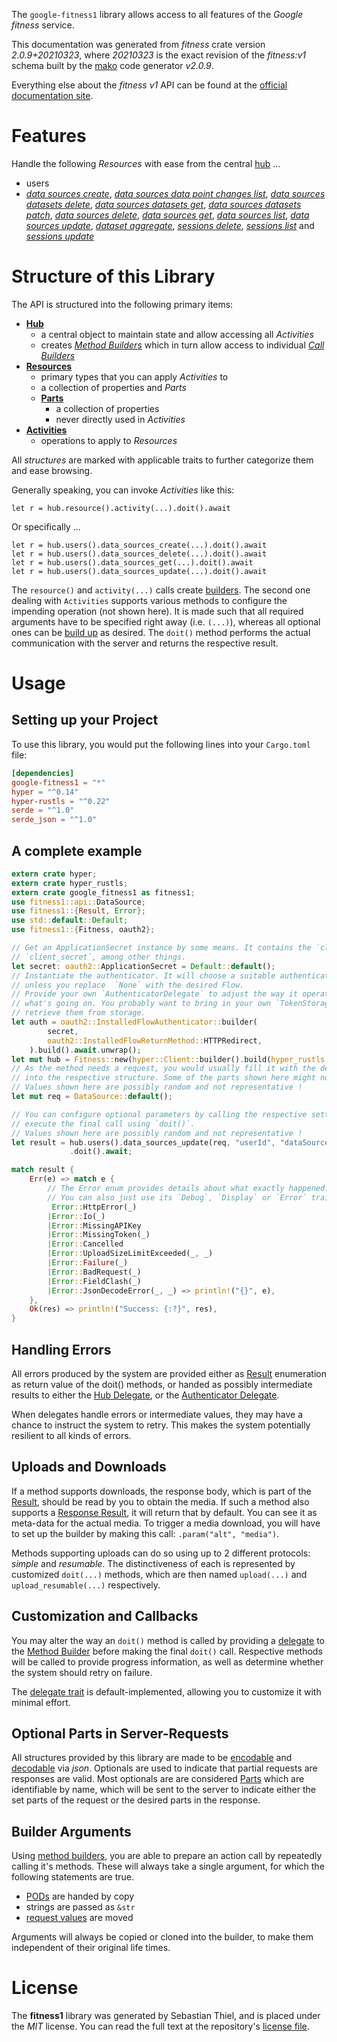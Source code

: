 <!---
DO NOT EDIT !
This file was generated automatically from 'src/mako/api/README.md.mako'
DO NOT EDIT !
-->
The `google-fitness1` library allows access to all features of the *Google fitness* service.

This documentation was generated from *fitness* crate version *2.0.9+20210323*, where *20210323* is the exact revision of the *fitness:v1* schema built by the [mako](http://www.makotemplates.org/) code generator *v2.0.9*.

Everything else about the *fitness* *v1* API can be found at the
[official documentation site](https://developers.google.com/fit/rest/v1/get-started).
# Features

Handle the following *Resources* with ease from the central [hub](https://docs.rs/google-fitness1/2.0.9+20210323/google_fitness1/Fitness) ... 

* users
 * [*data sources create*](https://docs.rs/google-fitness1/2.0.9+20210323/google_fitness1/api::UserDataSourceCreateCall), [*data sources data point changes list*](https://docs.rs/google-fitness1/2.0.9+20210323/google_fitness1/api::UserDataSourceDataPointChangeListCall), [*data sources datasets delete*](https://docs.rs/google-fitness1/2.0.9+20210323/google_fitness1/api::UserDataSourceDatasetDeleteCall), [*data sources datasets get*](https://docs.rs/google-fitness1/2.0.9+20210323/google_fitness1/api::UserDataSourceDatasetGetCall), [*data sources datasets patch*](https://docs.rs/google-fitness1/2.0.9+20210323/google_fitness1/api::UserDataSourceDatasetPatchCall), [*data sources delete*](https://docs.rs/google-fitness1/2.0.9+20210323/google_fitness1/api::UserDataSourceDeleteCall), [*data sources get*](https://docs.rs/google-fitness1/2.0.9+20210323/google_fitness1/api::UserDataSourceGetCall), [*data sources list*](https://docs.rs/google-fitness1/2.0.9+20210323/google_fitness1/api::UserDataSourceListCall), [*data sources update*](https://docs.rs/google-fitness1/2.0.9+20210323/google_fitness1/api::UserDataSourceUpdateCall), [*dataset aggregate*](https://docs.rs/google-fitness1/2.0.9+20210323/google_fitness1/api::UserDatasetAggregateCall), [*sessions delete*](https://docs.rs/google-fitness1/2.0.9+20210323/google_fitness1/api::UserSessionDeleteCall), [*sessions list*](https://docs.rs/google-fitness1/2.0.9+20210323/google_fitness1/api::UserSessionListCall) and [*sessions update*](https://docs.rs/google-fitness1/2.0.9+20210323/google_fitness1/api::UserSessionUpdateCall)




# Structure of this Library

The API is structured into the following primary items:

* **[Hub](https://docs.rs/google-fitness1/2.0.9+20210323/google_fitness1/Fitness)**
    * a central object to maintain state and allow accessing all *Activities*
    * creates [*Method Builders*](https://docs.rs/google-fitness1/2.0.9+20210323/google_fitness1/client::MethodsBuilder) which in turn
      allow access to individual [*Call Builders*](https://docs.rs/google-fitness1/2.0.9+20210323/google_fitness1/client::CallBuilder)
* **[Resources](https://docs.rs/google-fitness1/2.0.9+20210323/google_fitness1/client::Resource)**
    * primary types that you can apply *Activities* to
    * a collection of properties and *Parts*
    * **[Parts](https://docs.rs/google-fitness1/2.0.9+20210323/google_fitness1/client::Part)**
        * a collection of properties
        * never directly used in *Activities*
* **[Activities](https://docs.rs/google-fitness1/2.0.9+20210323/google_fitness1/client::CallBuilder)**
    * operations to apply to *Resources*

All *structures* are marked with applicable traits to further categorize them and ease browsing.

Generally speaking, you can invoke *Activities* like this:

```Rust,ignore
let r = hub.resource().activity(...).doit().await
```

Or specifically ...

```ignore
let r = hub.users().data_sources_create(...).doit().await
let r = hub.users().data_sources_delete(...).doit().await
let r = hub.users().data_sources_get(...).doit().await
let r = hub.users().data_sources_update(...).doit().await
```

The `resource()` and `activity(...)` calls create [builders][builder-pattern]. The second one dealing with `Activities` 
supports various methods to configure the impending operation (not shown here). It is made such that all required arguments have to be 
specified right away (i.e. `(...)`), whereas all optional ones can be [build up][builder-pattern] as desired.
The `doit()` method performs the actual communication with the server and returns the respective result.

# Usage

## Setting up your Project

To use this library, you would put the following lines into your `Cargo.toml` file:

```toml
[dependencies]
google-fitness1 = "*"
hyper = "^0.14"
hyper-rustls = "^0.22"
serde = "^1.0"
serde_json = "^1.0"
```

## A complete example

```Rust
extern crate hyper;
extern crate hyper_rustls;
extern crate google_fitness1 as fitness1;
use fitness1::api::DataSource;
use fitness1::{Result, Error};
use std::default::Default;
use fitness1::{Fitness, oauth2};

// Get an ApplicationSecret instance by some means. It contains the `client_id` and 
// `client_secret`, among other things.
let secret: oauth2::ApplicationSecret = Default::default();
// Instantiate the authenticator. It will choose a suitable authentication flow for you, 
// unless you replace  `None` with the desired Flow.
// Provide your own `AuthenticatorDelegate` to adjust the way it operates and get feedback about 
// what's going on. You probably want to bring in your own `TokenStorage` to persist tokens and
// retrieve them from storage.
let auth = oauth2::InstalledFlowAuthenticator::builder(
        secret,
        oauth2::InstalledFlowReturnMethod::HTTPRedirect,
    ).build().await.unwrap();
let mut hub = Fitness::new(hyper::Client::builder().build(hyper_rustls::HttpsConnector::with_native_roots()), auth);
// As the method needs a request, you would usually fill it with the desired information
// into the respective structure. Some of the parts shown here might not be applicable !
// Values shown here are possibly random and not representative !
let mut req = DataSource::default();

// You can configure optional parameters by calling the respective setters at will, and
// execute the final call using `doit()`.
// Values shown here are possibly random and not representative !
let result = hub.users().data_sources_update(req, "userId", "dataSourceId")
             .doit().await;

match result {
    Err(e) => match e {
        // The Error enum provides details about what exactly happened.
        // You can also just use its `Debug`, `Display` or `Error` traits
         Error::HttpError(_)
        |Error::Io(_)
        |Error::MissingAPIKey
        |Error::MissingToken(_)
        |Error::Cancelled
        |Error::UploadSizeLimitExceeded(_, _)
        |Error::Failure(_)
        |Error::BadRequest(_)
        |Error::FieldClash(_)
        |Error::JsonDecodeError(_, _) => println!("{}", e),
    },
    Ok(res) => println!("Success: {:?}", res),
}

```
## Handling Errors

All errors produced by the system are provided either as [Result](https://docs.rs/google-fitness1/2.0.9+20210323/google_fitness1/client::Result) enumeration as return value of
the doit() methods, or handed as possibly intermediate results to either the 
[Hub Delegate](https://docs.rs/google-fitness1/2.0.9+20210323/google_fitness1/client::Delegate), or the [Authenticator Delegate](https://docs.rs/yup-oauth2/*/yup_oauth2/trait.AuthenticatorDelegate.html).

When delegates handle errors or intermediate values, they may have a chance to instruct the system to retry. This 
makes the system potentially resilient to all kinds of errors.

## Uploads and Downloads
If a method supports downloads, the response body, which is part of the [Result](https://docs.rs/google-fitness1/2.0.9+20210323/google_fitness1/client::Result), should be
read by you to obtain the media.
If such a method also supports a [Response Result](https://docs.rs/google-fitness1/2.0.9+20210323/google_fitness1/client::ResponseResult), it will return that by default.
You can see it as meta-data for the actual media. To trigger a media download, you will have to set up the builder by making
this call: `.param("alt", "media")`.

Methods supporting uploads can do so using up to 2 different protocols: 
*simple* and *resumable*. The distinctiveness of each is represented by customized 
`doit(...)` methods, which are then named `upload(...)` and `upload_resumable(...)` respectively.

## Customization and Callbacks

You may alter the way an `doit()` method is called by providing a [delegate](https://docs.rs/google-fitness1/2.0.9+20210323/google_fitness1/client::Delegate) to the 
[Method Builder](https://docs.rs/google-fitness1/2.0.9+20210323/google_fitness1/client::CallBuilder) before making the final `doit()` call. 
Respective methods will be called to provide progress information, as well as determine whether the system should 
retry on failure.

The [delegate trait](https://docs.rs/google-fitness1/2.0.9+20210323/google_fitness1/client::Delegate) is default-implemented, allowing you to customize it with minimal effort.

## Optional Parts in Server-Requests

All structures provided by this library are made to be [encodable](https://docs.rs/google-fitness1/2.0.9+20210323/google_fitness1/client::RequestValue) and 
[decodable](https://docs.rs/google-fitness1/2.0.9+20210323/google_fitness1/client::ResponseResult) via *json*. Optionals are used to indicate that partial requests are responses 
are valid.
Most optionals are are considered [Parts](https://docs.rs/google-fitness1/2.0.9+20210323/google_fitness1/client::Part) which are identifiable by name, which will be sent to 
the server to indicate either the set parts of the request or the desired parts in the response.

## Builder Arguments

Using [method builders](https://docs.rs/google-fitness1/2.0.9+20210323/google_fitness1/client::CallBuilder), you are able to prepare an action call by repeatedly calling it's methods.
These will always take a single argument, for which the following statements are true.

* [PODs][wiki-pod] are handed by copy
* strings are passed as `&str`
* [request values](https://docs.rs/google-fitness1/2.0.9+20210323/google_fitness1/client::RequestValue) are moved

Arguments will always be copied or cloned into the builder, to make them independent of their original life times.

[wiki-pod]: http://en.wikipedia.org/wiki/Plain_old_data_structure
[builder-pattern]: http://en.wikipedia.org/wiki/Builder_pattern
[google-go-api]: https://github.com/google/google-api-go-client

# License
The **fitness1** library was generated by Sebastian Thiel, and is placed 
under the *MIT* license.
You can read the full text at the repository's [license file][repo-license].

[repo-license]: https://github.com/Byron/google-apis-rsblob/main/LICENSE.md
